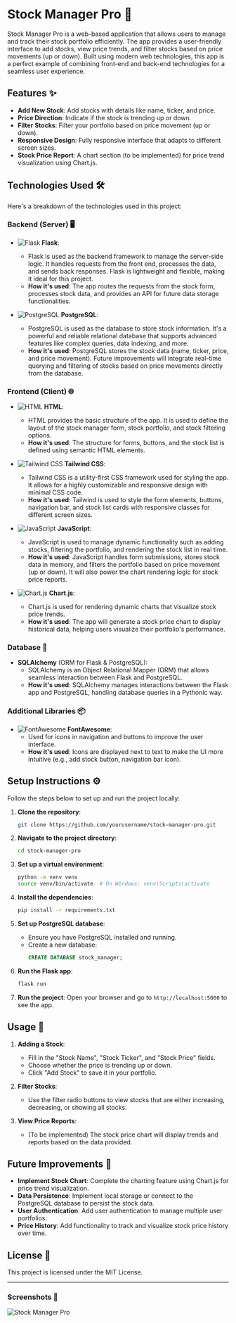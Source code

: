 # Stock Manager Pro 🚀

Stock Manager Pro is a web-based application that allows users to manage and track their stock portfolio efficiently. The app provides a user-friendly interface to add stocks, view price trends, and filter stocks based on price movements (up or down). Built using modern web technologies, this app is a perfect example of combining front-end and back-end technologies for a seamless user experience.

## Features ✨

- **Add New Stock**: Add stocks with details like name, ticker, and price.
- **Price Direction**: Indicate if the stock is trending up or down.
- **Filter Stocks**: Filter your portfolio based on price movement (up or down).
- **Responsive Design**: Fully responsive interface that adapts to different screen sizes.
- **Stock Price Report**: A chart section (to be implemented) for price trend visualization using Chart.js.

## Technologies Used 🛠️

Here's a breakdown of the technologies used in this project:

### Backend (Server) 🖥️

- ![Flask](https://img.shields.io/badge/Flask-000000?style=flat&logo=flask&logoColor=white) **Flask**:

  - Flask is used as the backend framework to manage the server-side logic. It handles requests from the front end, processes the data, and sends back responses. Flask is lightweight and flexible, making it ideal for this project.
  - **How it's used**: The app routes the requests from the stock form, processes stock data, and provides an API for future data storage functionalities.

- ![PostgreSQL](https://img.shields.io/badge/PostgreSQL-336791?style=flat&logo=postgresql&logoColor=white) **PostgreSQL**:
  - PostgreSQL is used as the database to store stock information. It's a powerful and reliable relational database that supports advanced features like complex queries, data indexing, and more.
  - **How it's used**: PostgreSQL stores the stock data (name, ticker, price, and price movement). Future improvements will integrate real-time querying and filtering of stocks based on price movements directly from the database.

### Frontend (Client) 🌐

- ![HTML](https://img.shields.io/badge/HTML-E34F26?style=flat&logo=html5&logoColor=white) **HTML**:

  - HTML provides the basic structure of the app. It is used to define the layout of the stock manager form, stock portfolio, and stock filtering options.
  - **How it's used**: The structure for forms, buttons, and the stock list is defined using semantic HTML elements.

- ![Tailwind CSS](https://img.shields.io/badge/TailwindCSS-06B6D4?style=flat&logo=tailwind-css&logoColor=white) **Tailwind CSS**:

  - Tailwind CSS is a utility-first CSS framework used for styling the app. It allows for a highly customizable and responsive design with minimal CSS code.
  - **How it's used**: Tailwind is used to style the form elements, buttons, navigation bar, and stock list cards with responsive classes for different screen sizes.

- ![JavaScript](https://img.shields.io/badge/JavaScript-F7DF1E?style=flat&logo=javascript&logoColor=black) **JavaScript**:

  - JavaScript is used to manage dynamic functionality such as adding stocks, filtering the portfolio, and rendering the stock list in real time.
  - **How it's used**: JavaScript handles form submissions, stores stock data in memory, and filters the portfolio based on price movement (up or down). It will also power the chart rendering logic for stock price reports.

- ![Chart.js](https://img.shields.io/badge/Chart.js-FF6384?style=flat&logo=chartdotjs&logoColor=white) **Chart.js**:
  - Chart.js is used for rendering dynamic charts that visualize stock price trends.
  - **How it's used**: The app will generate a stock price chart to display historical data, helping users visualize their portfolio's performance.

### Database 💾

- **SQLAlchemy** (ORM for Flask & PostgreSQL):
  - SQLAlchemy is an Object Relational Mapper (ORM) that allows seamless interaction between Flask and PostgreSQL.
  - **How it's used**: SQLAlchemy manages interactions between the Flask app and PostgreSQL, handling database queries in a Pythonic way.

### Additional Libraries 📦

- ![FontAwesome](https://img.shields.io/badge/Font_Awesome-339AF0?style=flat&logo=fontawesome&logoColor=white) **FontAwesome**:
  - Used for icons in navigation and buttons to improve the user interface.
  - **How it's used**: Icons are displayed next to text to make the UI more intuitive (e.g., add stock button, navigation bar icon).

## Setup Instructions ⚙️

Follow the steps below to set up and run the project locally:

1. **Clone the repository**:

   ```bash
   git clone https://github.com/yourusername/stock-manager-pro.git
   ```

2. **Navigate to the project directory**:

   ```bash
   cd stock-manager-pro
   ```

3. **Set up a virtual environment**:

   ```bash
   python -m venv venv
   source venv/bin/activate  # On Windows: venv\Scripts\activate
   ```

4. **Install the dependencies**:

   ```bash
   pip install -r requirements.txt
   ```

5. **Set up PostgreSQL database**:

   - Ensure you have PostgreSQL installed and running.
   - Create a new database:
     ```sql
     CREATE DATABASE stock_manager;
     ```

6. **Run the Flask app**:

   ```bash
   flask run
   ```

7. **Run the project**:
   Open your browser and go to `http://localhost:5000` to see the app.

## Usage 🚀

1. **Adding a Stock**:

   - Fill in the "Stock Name", "Stock Ticker", and "Stock Price" fields.
   - Choose whether the price is trending up or down.
   - Click "Add Stock" to save it in your portfolio.

2. **Filter Stocks**:

   - Use the filter radio buttons to view stocks that are either increasing, decreasing, or showing all stocks.

3. **View Price Reports**:
   - (To be implemented) The stock price chart will display trends and reports based on the data provided.

## Future Improvements 🔧

- **Implement Stock Chart**: Complete the charting feature using Chart.js for price trend visualization.
- **Data Persistence**: Implement local storage or connect to the PostgreSQL database to persist the stock data.
- **User Authentication**: Add user authentication to manage multiple user portfolios.
- **Price History**: Add functionality to track and visualize stock price history over time.

## License 📄

This project is licensed under the MIT License.

---

### Screenshots 📸

![Stock Manager Pro](screenshot.png)
